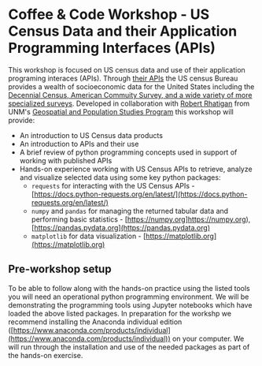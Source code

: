 # Coffee & Code Workshop - US Census Data and their Application Programming Interfaces (APIs)

This workshop is focused on US census data and use of their application programing interaces (APIs). Through [their APIs](https://www.census.gov/data/developers/data-sets.html) the US census Bureau provides a wealth of socioeconomic data for the United States including the [Decennial Census, American Commuity Survey, and a wide variety of more specialized surveys](https://www.census.gov/data/developers/data-sets.html). Developed in collaboration with [Robert Rhatigan](https://gps.unm.edu/staff/robert-rhatigan) from UNM's [Geospatial and Population Studies Program](https://gps.unm.edu) this workshop will provide:

* An introduction to US Census data products
* An introduction to APIs and their use
* A brief review of python programming concepts used in support of working with published APIs
* Hands-on experience working with US Census APIs to retrieve, analyze and visualize selected data using some key python packages:
  * `requests` for interacting with the US Census APIs - [https://docs.python-requests.org/en/latest/](https://docs.python-requests.org/en/latest/)
  * `numpy` and `pandas` for managing the returned tabular data and performing basic statistics - [https://numpy.org]https://numpy.org),  [https://pandas.pydata.org](https://pandas.pydata.org)
  * `matplotlib` for data visualization - [https://matplotlib.org](https://matplotlib.org)

## Pre-workshop setup

To be able to follow along with the hands-on practice using the listed tools you will need an operational python programming environment. We will be demonstrating the programming tools using Jupyter notebooks which have loaded the above listed packages. In preparation for the workshp we recommend installing the Anaconda individual edition ([https://www.anaconda.com/products/individual](https://www.anaconda.com/products/individual)) on your computer. We will run through the installation and use of the needed packages as part of the hands-on exercise. 
